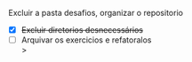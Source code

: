 Excluir a pasta desafios, organizar o repositorio


- [X] ~~Excluir diretorios desnecessários~~
- [ ] Arquivar os exercicios e refatoralos<br>>